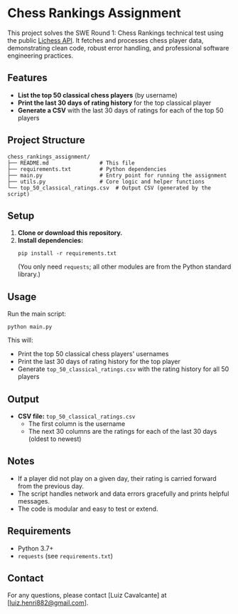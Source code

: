 # Chess Rankings Assignment

This project solves the SWE Round 1: Chess Rankings technical test using the public [Lichess API](https://lichess.org/api). It fetches and processes chess player data, demonstrating clean code, robust error handling, and professional software engineering practices.

## Features

- **List the top 50 classical chess players** (by username)
- **Print the last 30 days of rating history** for the top classical player
- **Generate a CSV** with the last 30 days of ratings for each of the top 50 players

## Project Structure

```
chess_rankings_assignment/
├── README.md                # This file
├── requirements.txt         # Python dependencies
├── main.py                  # Entry point for running the assignment
├── utils.py                 # Core logic and helper functions
└── top_50_classical_ratings.csv  # Output CSV (generated by the script)
```

## Setup

1. **Clone or download this repository.**
2. **Install dependencies:**
   ```
   pip install -r requirements.txt
   ```
   (You only need `requests`; all other modules are from the Python standard library.)

## Usage

Run the main script:

```
python main.py
```

This will:
- Print the top 50 classical chess players' usernames
- Print the last 30 days of rating history for the top player
- Generate `top_50_classical_ratings.csv` with the rating history for all 50 players

## Output

- **CSV file:** `top_50_classical_ratings.csv`
  - The first column is the username
  - The next 30 columns are the ratings for each of the last 30 days (oldest to newest)

## Notes

- If a player did not play on a given day, their rating is carried forward from the previous day.
- The script handles network and data errors gracefully and prints helpful messages.
- The code is modular and easy to test or extend.

## Requirements

- Python 3.7+
- `requests` (see `requirements.txt`)

## Contact

For any questions, please contact [Luiz Cavalcante] at [luiz.henri882@gmail.com].
